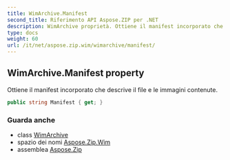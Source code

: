 ```yaml
---
title: WimArchive.Manifest
second_title: Riferimento API Aspose.ZIP per .NET
description: WimArchive proprietà. Ottiene il manifest incorporato che descrive il file e le immagini contenute.
type: docs
weight: 60
url: /it/net/aspose.zip.wim/wimarchive/manifest/
---
```

## WimArchive.Manifest property

Ottiene il manifest incorporato che descrive il file e le immagini contenute.

```csharp
public string Manifest { get; }
```

### Guarda anche

* class [WimArchive](../)
* spazio dei nomi [Aspose.Zip.Wim](../../wimarchive/)
* assemblea [Aspose.Zip](../../../)


